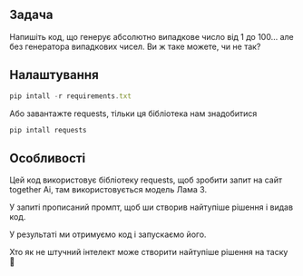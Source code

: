 ## Задача

Напишіть код, що генерує абсолютно випадкове число від 1 до 100… але без генератора випадкових чисел. Ви ж таке можете, чи не так?

## Налаштування

```jsx
pip intall -r requirements.txt
```

Або завантажте requests, тільки ця бібліотека нам знадобитися 

```jsx
pip intall requests
```

## Особливості

Цей код використовує бібліотеку requests, щоб зробити запит на сайт together Ai, там використовується модель Лама 3.

У запиті прописаний промпт, щоб ши створив найтупіше рішення і видав код. 

У результаті ми отримуємо код і запускаємо його.

Хто як не штучний інтелект може створити найтупіше рішення на таску 🙂